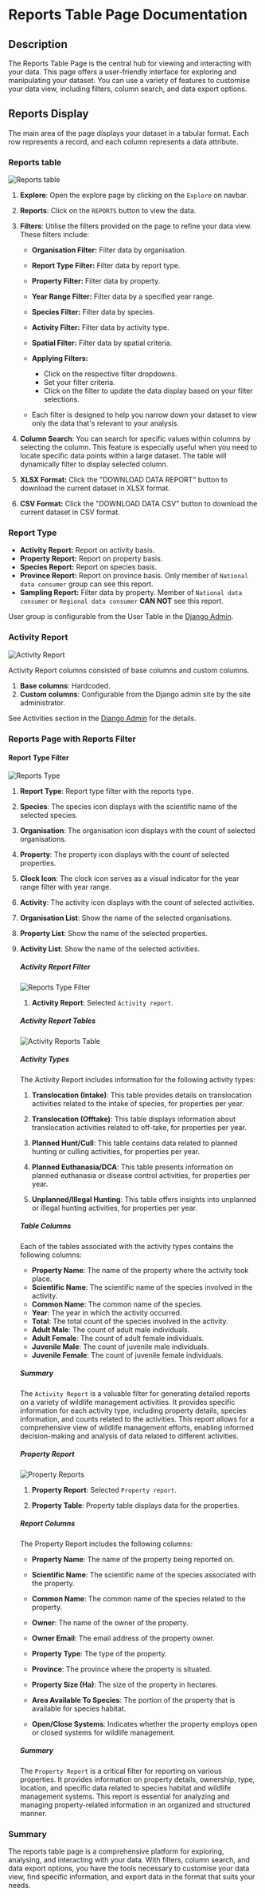 # Reports Table Page Documentation

## Description

The Reports Table Page is the central hub for viewing and interacting with your data. This page offers a user-friendly interface for exploring and manipulating your dataset. You can use a variety of features to customise your data view, including filters, column search, and data export options.

## Reports Display

The main area of the page displays your dataset in a tabular format. Each row represents a record, and each column represents a data attribute.

### Reports table

![Reports table](./img/reports-1.png)

1. **Explore**: Open the explore page by clicking on the `Explore` on navbar.
2. **Reports**: Click on the `REPORTS` button to view the data.
3. **Filters**: Utilise the filters provided on the page to refine your data view. These filters include:
     * **Organisation Filter:** Filter data by organisation.
     * **Report Type Filter:** Filter data by report type.
     * **Property Filter:** Filter data by property.
     * **Year Range Filter:** Filter data by a specified year range.
     * **Species Filter:** Filter data by species.
     * **Activity Filter:** Filter data by activity type.
     * **Spatial Filter:** Filter data by spatial criteria.

    * **Applying Filters:**
         * Click on the respective filter dropdowns.
         * Set your filter criteria.
         * Click on the filter to update the data display based on your filter selections.
    * Each filter is designed to help you narrow down your dataset to view only the data that's relevant to your analysis.

4. **Column Search**: You can search for specific values within columns by selecting the column. This feature is especially useful when you need to locate specific data points within a large dataset. The table will dynamically filter to display selected column.
5. **XLSX Format:** Click the "DOWNLOAD DATA REPORT" button to download the current dataset in XLSX format.
6. **CSV Format:** Click the "DOWNLOAD DATA CSV" button to download the current dataset in CSV format.


### Report Type
* **Activity Report:** Report on activity basis.
* **Property Report:** Report on property basis.
* **Species Report:** Report on species basis.
* **Province Report:** Report on province basis.
Only member of `National data consumer` group can see this report.
* **Sampling Report:** Filter data by property.
Member of `National data consumer` or `Regional data consumer` **CAN NOT** see this report.

User group is configurable from the User Table in the [Django Admin](../../../administrator/manual/django-admin.md).

### Activity Report
![Activity Report](./img/reports-2.png)

Activity Report columns consisted of base columns and custom columns.
1. **Base columns**: Hardcoded.
2. **Custom columns**: Configurable from the Django admin site by the site administrator.

See Activities section in the [Django Admin](../../../administrator/manual/django-admin.md) for the details.

### Reports Page with Reports Filter

#### Report Type Filter

![Reports Type](./img/reports-3.png)

1. **Report Type**: Report type filter with the reports type.

2. **Species**: The species icon displays with the scientific name of the selected species.

3. **Organisation**: The organisation icon displays with the count of selected organisations.

4. **Property**: The property icon displays with the count of selected properties.

5. **Clock Icon**: The clock icon serves as a visual indicator for the year range filter with year range.

6. **Activity**: The activity icon displays with the count of selected activities.

7. **Organisation List**: Show the name of the selected organisations.

8. **Property List**: Show the name of the selected properties.

9. **Activity List**: Show the name of the selected activities.

     ##### Activity Report Filter

     ![Reports Type Filter](./img/reports-4.png)

     1. **Activity Report**: Selected `Activity report`.
     ##### Activity Report Tables

     ![Activity Reports Table](./img/reports-5.png)

     ##### Activity Types

     The Activity Report includes information for the following activity types:

     1. **Translocation (Intake)**: This table provides details on translocation activities related to the intake of species, for properties per year.

     2. **Translocation (Offtake)**: This table displays information about translocation activities related to off-take,  for properties per year.

     3. **Planned Hunt/Cull**: This table contains data related to planned hunting or culling activities,  for properties per year.

     4. **Planned Euthanasia/DCA**: This table presents information on planned euthanasia or disease control activities, for properties per year.

     5. **Unplanned/Illegal Hunting**: This table offers insights into unplanned or illegal hunting activities,  for properties per year.

     ##### Table Columns

     Each of the tables associated with the activity types contains the following columns:

     - **Property Name**: The name of the property where the activity took place.
     - **Scientific Name**: The scientific name of the species involved in the activity.
     - **Common Name**: The common name of the species.
     - **Year**: The year in which the activity occurred.
     - **Total**: The total count of the species involved in the activity.
     - **Adult Male**: The count of adult male individuals.
     - **Adult Female**: The count of adult female individuals.
     - **Juvenile Male**: The count of juvenile male individuals.
     - **Juvenile Female**: The count of juvenile female individuals.

     ##### Summary

     The `Activity Report` is a valuable filter for generating detailed reports on a variety of wildlife management activities. It provides specific information for each activity type, including property details, species information, and counts related to the activities. This report allows for a comprehensive view of wildlife management efforts, enabling informed decision-making and analysis of data related to different activities.

     ##### Property Report

     ![Property Reports](./img/reports-6.png)

     1. **Property Report**: Selected `Property report`.

     2. **Property Table**: Property table displays data for the properties.

     ##### Report Columns

     The Property Report includes the following columns:

     - **Property Name**: The name of the property being reported on.

     - **Scientific Name**: The scientific name of the species associated with the property.

     - **Common Name**: The common name of the species related to the property.

     - **Owner**: The name of the owner of the property.

     - **Owner Email**: The email address of the property owner.

     - **Property Type**: The type of the property.

     - **Province**: The province where the property is situated.

     - **Property Size (Ha)**: The size of the property in hectares.

     - **Area Available To Species**: The portion of the property that is available for species habitat.

     - **Open/Close Systems**: Indicates whether the property employs open or closed systems for wildlife management.

     ##### Summary

     The `Property Report` is a critical filter for reporting on various properties. It provides information on property details, ownership, type, location, and specific data related to species habitat and wildlife management systems. This report is essential for analyzing and managing property-related information in an organized and structured manner.

### Summary

The reports table page is a comprehensive platform for exploring, analysing, and interacting with your data. With filters, column search, and data export options, you have the tools necessary to customise your data view, find specific information, and export data in the format that suits your needs.
